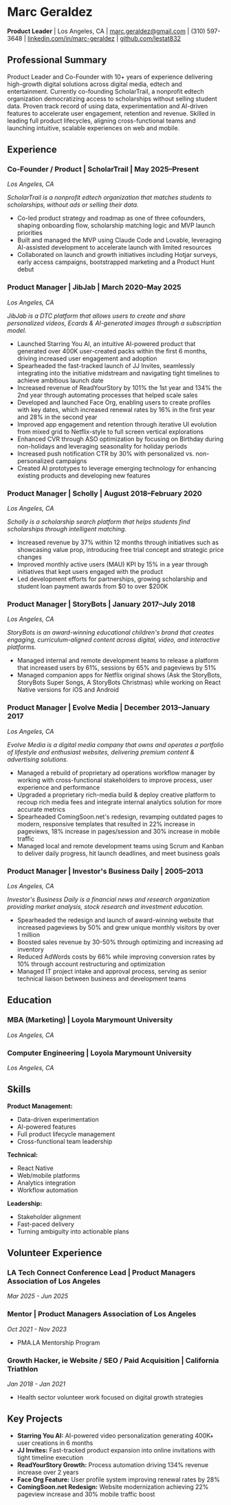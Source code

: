 # Marc Geraldez
**Product Leader** | Los Angeles, CA | marc.geraldez@gmail.com | (310) 597-3648 | [linkedin.com/in/marc-geraldez](https://www.linkedin.com/in/marc-geraldez/) | [github.com/lestat832](https://github.com/lestat832)

## Professional Summary
Product Leader and Co-Founder with 10+ years of experience delivering high-growth digital solutions across digital media, edtech and entertainment. Currently co-founding ScholarTrail, a nonprofit edtech organization democratizing access to scholarships without selling student data. Proven track record of using data, experimentation and AI-driven features to accelerate user engagement, retention and revenue. Skilled in leading full product lifecycles, aligning cross-functional teams and launching intuitive, scalable experiences on web and mobile.

## Experience

### Co-Founder / Product | ScholarTrail | May 2025–Present
*Los Angeles, CA*

*ScholarTrail is a nonprofit edtech organization that matches students to scholarships, without ads or selling their data.*

- Co-led product strategy and roadmap as one of three cofounders, shaping onboarding flow, scholarship matching logic and MVP launch priorities
- Built and managed the MVP using Claude Code and Lovable, leveraging AI-assisted development to accelerate launch with limited resources
- Collaborated on launch and growth initiatives including Hotjar surveys, early access campaigns, bootstrapped marketing and a Product Hunt debut

### Product Manager | JibJab | March 2020–May 2025
*Los Angeles, CA*

*JibJab is a DTC platform that allows users to create and share personalized videos, Ecards & AI-generated images through a subscription model.*

- Launched Starring You AI, an intuitive AI-powered product that generated over 400K user-created packs within the first 6 months, driving increased user engagement and adoption
- Spearheaded the fast-tracked launch of JJ Invites, seamlessly integrating into the initiative midstream and navigating tight timelines to achieve ambitious launch date
- Increased revenue of ReadYourStory by 101% the 1st year and 134% the 2nd year through automating processes that helped scale sales
- Developed and launched Face Org, enabling users to create profiles with key dates, which increased renewal rates by 16% in the first year and 28% in the second year
- Improved app engagement and retention through iterative UI evolution from mixed grid to Netflix-style to full screen vertical explorations
- Enhanced CVR through ASO optimization by focusing on Birthday during non-holidays and leveraging seasonality for holiday periods
- Increased push notification CTR by 30% with personalized vs. non-personalized campaigns
- Created AI prototypes to leverage emerging technology for enhancing existing products and developing new features

### Product Manager | Scholly | August 2018–February 2020
*Los Angeles, CA*

*Scholly is a scholarship search platform that helps students find scholarships through intelligent matching.*

- Increased revenue by 37% within 12 months through initiatives such as showcasing value prop, introducing free trial concept and strategic price changes
- Improved monthly active users (MAU) KPI by 15% in a year through initiatives that kept users engaged with the product
- Led development efforts for partnerships, growing scholarship and student loan payment awards from $0 to over $200K

### Product Manager | StoryBots | January 2017–July 2018
*Los Angeles, CA*

*StoryBots is an award-winning educational children's brand that creates engaging, curriculum-aligned content across digital, video, and interactive platforms.*

- Managed internal and remote development teams to release a platform that increased users by 61%, sessions by 65% and pageviews by 51%
- Managed companion apps for Netflix original shows (Ask the StoryBots, StoryBots Super Songs, A StoryBots Christmas) while working on React Native versions for iOS and Android

### Product Manager | Evolve Media | December 2013–January 2017
*Los Angeles, CA*

*Evolve Media is a digital media company that owns and operates a portfolio of lifestyle and enthusiast websites, delivering premium content & advertising solutions.*

- Managed a rebuild of proprietary ad operations workflow manager by working with cross-functional stakeholders to improve process, user experience and performance
- Upgraded a proprietary rich-media build & deploy creative platform to recoup rich media fees and integrate internal analytics solution for more accurate metrics
- Spearheaded ComingSoon.net's redesign, revamping outdated pages to modern, responsive templates that resulted in 22% increase in pageviews, 18% increase in pages/session and 30% increase in mobile traffic
- Managed local and remote development teams using Scrum and Kanban to deliver daily progress, hit launch deadlines, and meet business goals

### Product Manager | Investor's Business Daily | 2005–2013
*Los Angeles, CA*

*Investor's Business Daily is a financial news and research organization providing market analysis, stock research and investment education.*

- Spearheaded the redesign and launch of award-winning website that increased pageviews by 50% and grew unique monthly visitors by over 1 million
- Boosted sales revenue by 30-50% through optimizing and increasing ad inventory
- Reduced AdWords costs by 66% while improving conversion rates by 10% through account restructuring and optimization
- Managed IT project intake and approval process, serving as senior technical liaison between business and development teams

## Education

### MBA (Marketing) | Loyola Marymount University
*Los Angeles, CA*

### Computer Engineering | Loyola Marymount University
*Los Angeles, CA*

## Skills

**Product Management:**
- Data-driven experimentation
- AI-powered features
- Full product lifecycle management
- Cross-functional team leadership

**Technical:**
- React Native
- Web/mobile platforms
- Analytics integration
- Workflow automation

**Leadership:**
- Stakeholder alignment
- Fast-paced delivery
- Turning ambiguity into actionable plans

## Volunteer Experience

### LA Tech Connect Conference Lead | Product Managers Association of Los Angeles
*Mar 2025 - Jun 2025*

### Mentor | Product Managers Association of Los Angeles
*Oct 2021 - Nov 2023*
- PMA.LA Mentorship Program

### Growth Hacker, ie Website / SEO / Paid Acquisition | California Triathlon
*Jan 2018 - Jan 2021*
- Health sector volunteer work focused on digital growth strategies

## Key Projects
- **Starring You AI:** AI-powered video personalization generating 400K+ user creations in 6 months
- **JJ Invites:** Fast-tracked product expansion into online invitations with tight timeline execution
- **ReadYourStory Growth:** Process automation driving 134% revenue increase over 2 years
- **Face Org Feature:** User profile system improving renewal rates by 28%
- **ComingSoon.net Redesign:** Website modernization achieving 22% pageview increase and 30% mobile traffic boost
